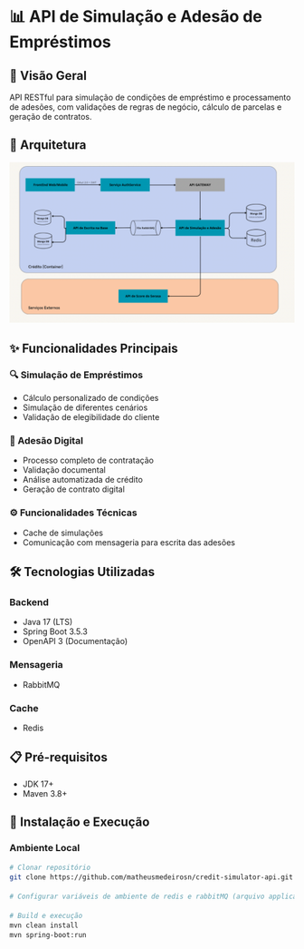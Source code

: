 # 📊 API de Simulação e Adesão de Empréstimos

## 📌 Visão Geral
API RESTful para simulação de condições de empréstimo e processamento de adesões, com validações de regras de negócio, cálculo de parcelas e geração de contratos.

 ## 🧱 Arquitetura

![Arquitetura do Sistema](./arquitetura.png)

## ✨ Funcionalidades Principais

### 🔍 Simulação de Empréstimos
- Cálculo personalizado de condições
- Simulação de diferentes cenários
- Validação de elegibilidade do cliente

### 📝 Adesão Digital
- Processo completo de contratação
- Validação documental
- Análise automatizada de crédito
- Geração de contrato digital

### ⚙️ Funcionalidades Técnicas
- Cache de simulações
- Comunicação com mensageria para escrita das adesões

## 🛠 Tecnologias Utilizadas

### Backend
- Java 17 (LTS)
- Spring Boot 3.5.3
- OpenAPI 3 (Documentação)

### Mensageria
- RabbitMQ

### Cache
- Redis

## 📋 Pré-requisitos

- JDK 17+
- Maven 3.8+

## 🚀 Instalação e Execução

### Ambiente Local
```bash
# Clonar repositório
git clone https://github.com/matheusmedeirosn/credit-simulator-api.git

# Configurar variáveis de ambiente de redis e rabbitMQ (arquivo application.properties)

# Build e execução
mvn clean install
mvn spring-boot:run

